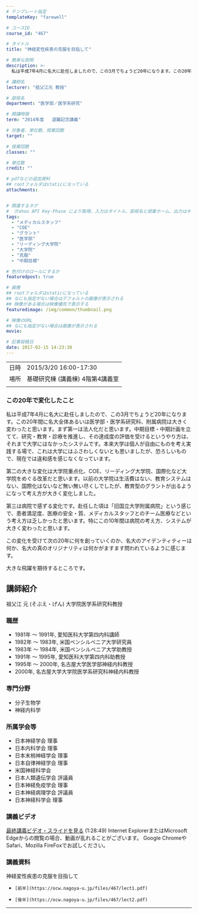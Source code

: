 ```yaml
---
# テンプレート指定
templateKey: "farewell"

# コースID
course_id: "467"

# タイトル
title: "神経変性疾患の克服を目指して"

# 簡単な説明
description: >-
  私は平成7年4月に名大に赴任しましたので、この3月でちょうど20年になります。この20年間に名大全体あるいは医学部・医学系研究科、附属病院は大きく変わったと思います。まず第一は法人化だと思います。中期目標・中期計画を立てて、研究・教育・診療を推進し、その達成度の評価を受けるというやり方は、それまで大学にはなかったシステムです。本来大学は個人が自由にものを考え実践する場で、これは大学にはふさわし ....

# 講師名
lecturer: "祖父江元 教授"

# 部局名
department: "医学部／医学系研究"

# 開講時限
term: "2014年度	退職記念講義"

# 対象者、単位数、授業回数
target: ""

# 授業回数
classes: ""

# 単位数
credit: ""

# pdfなどの追加資料
## rootフォルダはstaticになっている
attachments:


# 関連するタグ
# （Yahoo API Key-Phase により取得。入力はタイトル、部局名と授業ホーム、出力はキーフレーズ（tags））
tags:
  - "メディカルスタッフ"
  - "COE"
  - "グラント"
  - "医学部"
  - "リーディング大学院"
  - "大学院"
  - "克服"
  - "中期目標"

# 色付けのロールにするか
featuredpost: true

# 画像
## rootフォルダはstaticになっている
## なにも指定がない場合はデフォルトの画像が表示される
## 映像がある場合は映像優先で表示する
featuredimage: /img/common/thumbnail.png

# 映像のURL
## なにも指定がない場合は画像が表示される
movie: 

# 記事投稿日
date: 2017-02-15 14:23:38
---
```


|   |   |
|---|---|
| 日時 | 2015/3/20  16:00-17:30 |
| 場所 | 基礎研究棟 (講義棟) 4階第4講義室 |
|   |   |


### この20年で変化したこと

私は平成7年4月に名大に赴任しましたので、この3月でちょうど20年になります。この20年間に名大全体あるいは医学部・医学系研究科、附属病院は大きく変わったと思います。まず第一は法人化だと思います。中期目標・中期計画を立てて、研究・教育・診療を推進し、その達成度の評価を受けるというやり方は、それまで大学にはなかったシステムです。本来大学は個人が自由にものを考え実践する場で、これは大学にはふさわしくないとも思いましたが、恐ろしいもので、現在では違和感を感じなくなっています。

第二の大きな変化は大学院重点化、COE、リーディング大学院、国際化など大学院をめぐる改革だと思います。以前の大学院は生活費はない、教育システムはない、国際化はないなど無い無い尽くしでしたが、教育型のグラントが出るようになって考え方が大きく変化しました。

第三は病院で感ずる変化です。赴任した頃は「旧国立大学附属病院」という感じで、患者満足度、医療の安全・質、メディカルスタッフとのチーム医療などという考え方は乏しかったと思います。特にこの10年間は病院の考え方、システムが大きく変わったと思います。

この変化を受けて次の20年に何を創っていくのか、名大のアイデンティティーは何か、名大の真のオリジナリティは何かがますます問われているように感じます。

大きな飛躍を期待するところです。


## 講師紹介

祖父江 元 (そぶえ・げん) 大学院医学系研究科教授

### 職歴

* 1981年 ～ 1991年, 愛知医科大学第四内科講師
* 1982年 ～ 1983年, 米国ペンシルベニア大学研究員
* 1983年 ～ 1984年, 米国ペンシルベニア大学助教授
* 1991年 ～ 1995年, 愛知医科大学第四内科助教授
* 1995年 ～ 2000年, 名古屋大学医学部神経内科教授
* 2000年, 名古屋大学大学院医学系研究科神経内科教授

### 専門分野

* 分子生物学
* 神経内科学

### 所属学会等

* 日本神経学会 理事
* 日本内科学会 理事
* 日本末梢神経学会 理事
* 日本自律神経学会 理事
* 米国神経科学会
* 日本人類遺伝学会 評議員
* 日本神経免疫学会 理事
* 日本神経病理学会 評議員
* 日本神経科学会 理事


### 講義ビデオ

[最終講義ビデオ・スライドを見る](https://nuvideo.media.nagoya-u.ac.jp/embed/790c5beff8ef0dd04bfccdee2df05024580edf5f) (1:28:49)
Internet ExplorerまたはMicrosoft Edgeからの閲覧の場合、動画が乱れることがございます。
Google ChromeやSafari、Mozilla FireFoxでお試しください。

### 講義資料



神経変性疾患の克服を目指して


-     [前半](https://ocw.nagoya-u.jp/files/467/lect1.pdf) 

-     [後半](https://ocw.nagoya-u.jp/files/467/lect2.pdf) 

-----